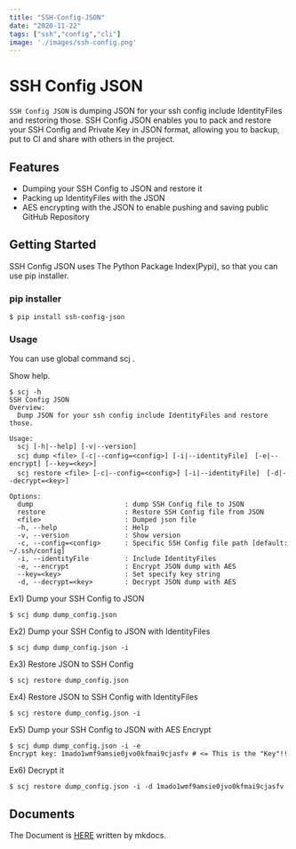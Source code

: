 ```yaml
---
title: "SSH-Config-JSON"
date: "2020-11-22"
tags: ["ssh","config","cli"]
image: './images/ssh-config.png'
---
```

# SSH Config JSON

`SSH Config JSON` is dumping JSON for your ssh config include IdentityFiles and restoring those.
SSH Config JSON enables you to pack and restore your SSH Config and Private Key in JSON format, allowing you to backup, put to CI and share with others in the project.

## Features
- Dumping your SSH Config to JSON and restore it
- Packing up IdentityFiles with the JSON
- AES encrypting with the JSON to enable pushing and saving public GitHub Repository

## Getting Started
SSH Config JSON uses The Python Package Index(Pypi), so that you can use pip installer.

### pip installer
```
$ pip install ssh-config-json
```

### Usage
You can use global command scj .

Show help.
```
$ scj -h
SSH Config JSON
Overview:
  Dump JSON for your ssh config include IdentityFiles and restore those.

Usage:
  scj [-h|--help] [-v|--version]
  scj dump <file> [-c|--config=<config>] [-i|--identityFile]　[-e|--encrypt] [--key=<key>]
  scj restore <file> [-c|--config=<config>] [-i|--identityFile]　[-d|--decrypt=<key>]

Options:
  dump                       : dump SSH Config file to JSON
  restore                    : Restore SSH Config file from JSON
  <file>                     : Dumped json file
  -h, --help                 : Help
  -v, --version              : Show version
  -c, --config=<config>      : Specific SSH Config file path [default: ~/.ssh/config]
  -i, --identityFile         : Include IdentityFiles
  -e, --encrypt              : Encrypt JSON dump with AES
  --key=<key>                : Set specify key string
  -d, --decrypt=<key>        : Decrypt JSON dump with AES
```

Ex1) Dump your SSH Config to JSON
```
$ scj dump dump_config.json
```

Ex2) Dump your SSH Config to JSON with IdentityFiles
```
$ scj dump dump_config.json -i
```
Ex3) Restore JSON to SSH Config
```
$ scj restore dump_config.json
```
Ex4) Restore JSON to SSH Config with IdentityFiles
```
$ scj restore dump_config.json -i
```
Ex5) Dump your SSH Config to JSON with AES Encrypt
```
$ scj dump dump_config.json -i -e
Encrypt key: 1mado1wmf9amsie0jvo0kfmai9cjasfv # <= This is the "Key"!!
```

Ex6) Decrypt it
```
$ scj restore dump_config.json -i -d 1mado1wmf9amsie0jvo0kfmai9cjasfv
```

## Documents
The Document is [HERE](https://ssh-config-json.readthedocs.io/en/latest/) written by mkdocs.
